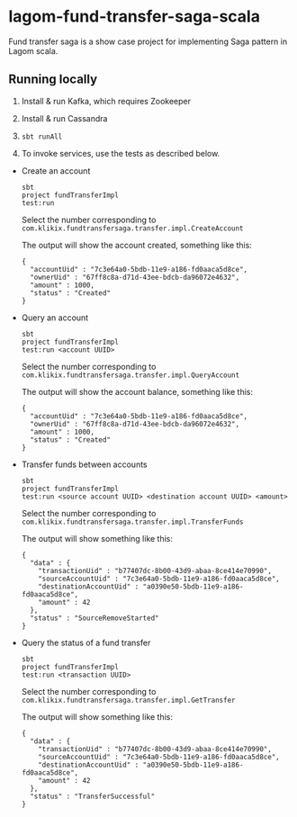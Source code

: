# lagom-fund-transfer-saga-scala
Fund transfer saga is a show case project for implementing Saga pattern in Lagom scala.

## Running locally

1) Install & run Kafka, which requires Zookeeper

2) Install & run Cassandra

3) `sbt runAll`

4) To invoke services, use the tests as described below.

- Create an account

    ```
    sbt
    project fundTransferImpl
    test:run
    ```
    
    Select the number corresponding to `com.klikix.fundtransfersaga.transfer.impl.CreateAccount`
    
    The output will show the account created, something like this:
    
    ```
    {
      "accountUid" : "7c3e64a0-5bdb-11e9-a186-fd0aaca5d8ce",
      "ownerUid" : "67ff8c8a-d71d-43ee-bdcb-da96072e4632",
      "amount" : 1000,
      "status" : "Created"
    }
    ```
    
- Query an account

    ```
    sbt
    project fundTransferImpl
    test:run <account UUID>
    ```
    
    Select the number corresponding to `com.klikix.fundtransfersaga.transfer.impl.QueryAccount`
    
    The output will show the account balance, something like this:
    
    ```
    {
      "accountUid" : "7c3e64a0-5bdb-11e9-a186-fd0aaca5d8ce",
      "ownerUid" : "67ff8c8a-d71d-43ee-bdcb-da96072e4632",
      "amount" : 1000,
      "status" : "Created"
    }
    ```
    
- Transfer funds between accounts

    ```
    sbt
    project fundTransferImpl
    test:run <source account UUID> <destination account UUID> <amount>
    ```
    
    Select the number corresponding to `com.klikix.fundtransfersaga.transfer.impl.TransferFunds`
    
    The output will show something like this:
    
    ```
    {
      "data" : {
        "transactionUid" : "b77407dc-8b00-43d9-abaa-8ce414e70990",
        "sourceAccountUid" : "7c3e64a0-5bdb-11e9-a186-fd0aaca5d8ce",
        "destinationAccountUid" : "a0390e50-5bdb-11e9-a186-fd0aaca5d8ce",
        "amount" : 42
      },
      "status" : "SourceRemoveStarted"
    }
    ```
 
- Query the status of a fund transfer

    ```
    sbt
    project fundTransferImpl
    test:run <transaction UUID>
    ```
    
    Select the number corresponding to `com.klikix.fundtransfersaga.transfer.impl.GetTransfer`
    
    The output will show something like this:
    
    ```
    {
      "data" : {
        "transactionUid" : "b77407dc-8b00-43d9-abaa-8ce414e70990",
        "sourceAccountUid" : "7c3e64a0-5bdb-11e9-a186-fd0aaca5d8ce",
        "destinationAccountUid" : "a0390e50-5bdb-11e9-a186-fd0aaca5d8ce",
        "amount" : 42
      },
      "status" : "TransferSuccessful"
    }
    ```

